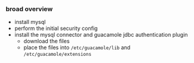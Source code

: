 ### broad overview
- install mysql
- perform the initial security config
- install the mysql connector and guacamole jdbc authentication plugin
	- download the files
	- place the files into `/etc/guacamole/lib` and `/etc/guacamole/extensions`